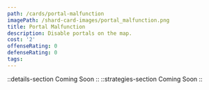 ```yaml
---
path: /cards/portal-malfunction
imagePath: /shard-card-images/portal_malfunction.png
title: Portal Malfunction
description: Disable portals on the map.
cost: '2'
offenseRating: 0
defenseRating: 0
tags:
---
```

::details-section
Coming Soon
::
::strategies-section
Coming Soon
::